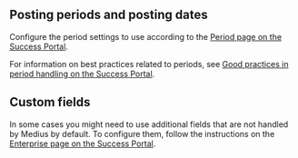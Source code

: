 ## Posting periods and posting dates

Configure the period settings to use according to the [Period page on the Success Portal](https://success.mediusflow.com/documentation/administration_guide/administration_pages/period/).

For information on best practices related to periods, see [Good practices in period handling on the Success Portal](https://success.mediusflow.com/documentation/administration_guide/administration_pages/configuration_tutorials/periods_good_practices/).

## Custom fields

In some cases you might need to use additional fields that are not handled by Medius by default. To configure them, follow the instructions on the [Enterprise page on the Success Portal](https://success.mediusflow.com/documentation/administration_guide/administration_pages/company/enterprise/#supplier-invoice-head-custom-fields).
